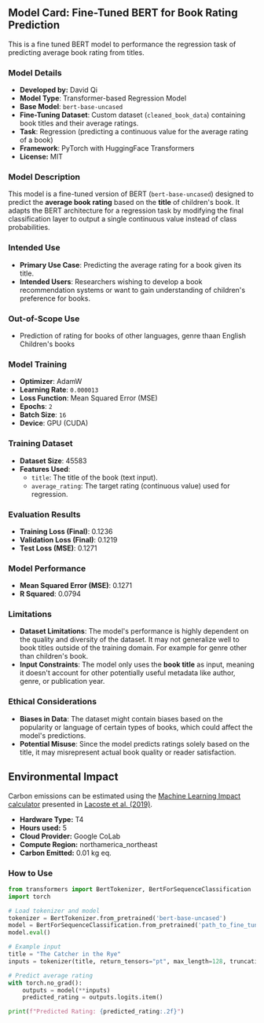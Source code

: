 ## Model Card: Fine-Tuned BERT for Book Rating Prediction
This is a fine tuned BERT model to performance the regression task of predicting average book rating from titles.

### Model Details
- **Developed by:** David Qi
- **Model Type**: Transformer-based Regression Model
- **Base Model**: `bert-base-uncased`
- **Fine-Tuning Dataset**: Custom dataset (`cleaned_book_data`) containing book titles and their average ratings.
- **Task**: Regression (predicting a continuous value for the average rating of a book)
- **Framework**: PyTorch with HuggingFace Transformers
- **License:** MIT

### Model Description
This model is a fine-tuned version of BERT (`bert-base-uncased`) designed to predict the **average book rating** based on the **title** of children's book. It adapts the BERT architecture for a regression task by modifying the final classification layer to output a single continuous value instead of class probabilities.

### Intended Use
- **Primary Use Case**: Predicting the average rating for a book given its title.
- **Intended Users**: Researchers wishing to develop a book recommendation systems or want to gain understanding of children's preference for books.

### Out-of-Scope Use
- Prediction of rating for books of other languages, genre thaan English Children's books
  
### Model Training
- **Optimizer**: AdamW
- **Learning Rate**: `0.000013`
- **Loss Function**: Mean Squared Error (MSE)
- **Epochs**: `2`
- **Batch Size**: `16`
- **Device**: GPU (CUDA)

### Training Dataset
- **Dataset Size**: 45583
- **Features Used**: 
  - `title`: The title of the book (text input).
  - `average_rating`: The target rating (continuous value) used for regression.
  
### Evaluation Results
- **Training Loss (Final)**: 0.1236
- **Validation Loss (Final)**: 0.1219
- **Test Loss (MSE)**: 0.1271

### Model Performance
- **Mean Squared Error (MSE)**: 0.1271
- **R Squared**: 0.0794

### Limitations
- **Dataset Limitations**: The model's performance is highly dependent on the quality and diversity of the dataset. It may not generalize well to book titles outside of the training domain. For example for genre other than children's book.
- **Input Constraints**: The model only uses the **book title** as input, meaning it doesn't account for other potentially useful metadata like author, genre, or publication year.
  
### Ethical Considerations
- **Biases in Data**: The dataset might contain biases based on the popularity or language of certain types of books, which could affect the model's predictions.
- **Potential Misuse**: Since the model predicts ratings solely based on the title, it may misrepresent actual book quality or reader satisfaction.

## Environmental Impact

<!-- Total emissions (in grams of CO2eq) and additional considerations, such as electricity usage, go here. Edit the suggested text below accordingly -->

Carbon emissions can be estimated using the [Machine Learning Impact calculator](https://mlco2.github.io/impact#compute) presented in [Lacoste et al. (2019)](https://arxiv.org/abs/1910.09700).

- **Hardware Type:** T4
- **Hours used:** 5
- **Cloud Provider:** Google CoLab
- **Compute Region:** northamerica_northeast 
- **Carbon Emitted:** 0.01 kg eq.

### How to Use
```python
from transformers import BertTokenizer, BertForSequenceClassification
import torch

# Load tokenizer and model
tokenizer = BertTokenizer.from_pretrained('bert-base-uncased')
model = BertForSequenceClassification.from_pretrained('path_to_fine_tuned_model', num_labels=1)
model.eval()

# Example input
title = "The Catcher in the Rye"
inputs = tokenizer(title, return_tensors="pt", max_length=128, truncation=True, padding="max_length")

# Predict average rating
with torch.no_grad():
    outputs = model(**inputs)
    predicted_rating = outputs.logits.item()

print(f"Predicted Rating: {predicted_rating:.2f}")
```


